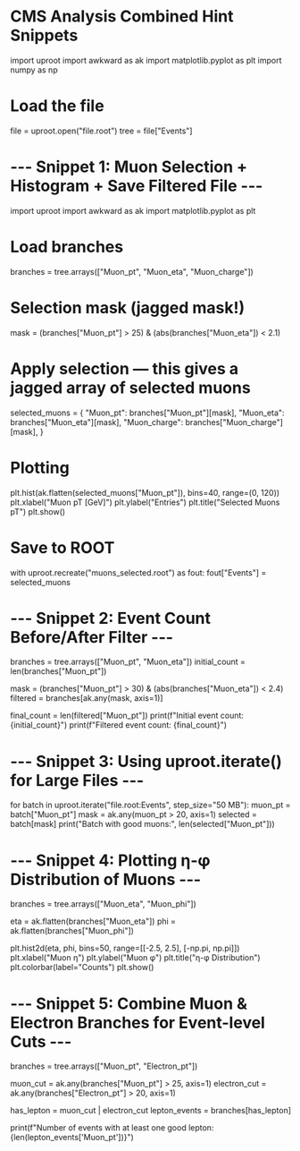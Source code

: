# CMS Analysis Combined Hint Snippets
import uproot
import awkward as ak
import matplotlib.pyplot as plt
import numpy as np

# Load the file
file = uproot.open("file.root")
tree = file["Events"]

# --- Snippet 1: Muon Selection + Histogram + Save Filtered File ---
import uproot
import awkward as ak
import matplotlib.pyplot as plt

# Load branches
branches = tree.arrays(["Muon_pt", "Muon_eta", "Muon_charge"])

# Selection mask (jagged mask!)
mask = (branches["Muon_pt"] > 25) & (abs(branches["Muon_eta"]) < 2.1)

# Apply selection — this gives a jagged array of selected muons
selected_muons = {
    "Muon_pt": branches["Muon_pt"][mask],
    "Muon_eta": branches["Muon_eta"][mask],
    "Muon_charge": branches["Muon_charge"][mask],
}

# Plotting
plt.hist(ak.flatten(selected_muons["Muon_pt"]), bins=40, range=(0, 120))
plt.xlabel("Muon pT [GeV]")
plt.ylabel("Entries")
plt.title("Selected Muons pT")
plt.show()

# Save to ROOT
with uproot.recreate("muons_selected.root") as fout:
    fout["Events"] = selected_muons

# --- Snippet 2: Event Count Before/After Filter ---
branches = tree.arrays(["Muon_pt", "Muon_eta"])
initial_count = len(branches["Muon_pt"])

mask = (branches["Muon_pt"] > 30) & (abs(branches["Muon_eta"]) < 2.4)
filtered = branches[ak.any(mask, axis=1)]

final_count = len(filtered["Muon_pt"])
print(f"Initial event count: {initial_count}")
print(f"Filtered event count: {final_count}")

# --- Snippet 3: Using uproot.iterate() for Large Files ---
for batch in uproot.iterate("file.root:Events", step_size="50 MB"):
    muon_pt = batch["Muon_pt"]
    mask = ak.any(muon_pt > 20, axis=1)
    selected = batch[mask]
    print("Batch with good muons:", len(selected["Muon_pt"]))

# --- Snippet 4: Plotting η-φ Distribution of Muons ---
branches = tree.arrays(["Muon_eta", "Muon_phi"])

eta = ak.flatten(branches["Muon_eta"])
phi = ak.flatten(branches["Muon_phi"])

plt.hist2d(eta, phi, bins=50, range=[[-2.5, 2.5], [-np.pi, np.pi]])
plt.xlabel("Muon η")
plt.ylabel("Muon φ")
plt.title("η-φ Distribution")
plt.colorbar(label="Counts")
plt.show()

# --- Snippet 5: Combine Muon & Electron Branches for Event-level Cuts ---
branches = tree.arrays(["Muon_pt", "Electron_pt"])

muon_cut = ak.any(branches["Muon_pt"] > 25, axis=1)
electron_cut = ak.any(branches["Electron_pt"] > 20, axis=1)

has_lepton = muon_cut | electron_cut
lepton_events = branches[has_lepton]

print(f"Number of events with at least one good lepton: {len(lepton_events['Muon_pt'])}")

